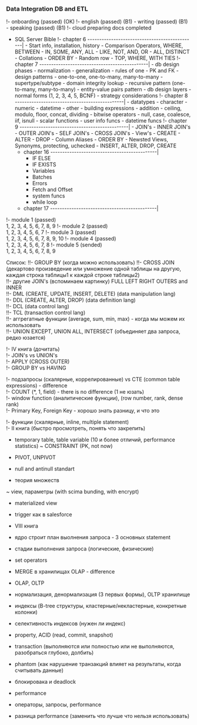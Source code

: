 <h3>Data Integration DB and ETL</h3>
	
!- onboarding (passed) (OK)
!- english (passed) (B1)
	- writing (passed) (B1)
	- speaking (passed) (B1)
!- cloud preparing docs completed
- SQL Server Bible
	!- chapter 6 ----------------------------------------------|
		- Start info, installation, history
		- Comparison Operators, WHERE, BETWEEN
		- IN, SOME, ANY, ALL
		- LIKE, NOT, AND, OR
		- ALL, DISTINCT
		- Collations
		- ORDER BY
		- Random row
		- TOP, WHERE, WITH TIES
	!- chapter 7 ----------------------------------------------|
		- db design phases
		- normalization
		- generalization
		- rules of one
		- PK and FK
		- design patterns
			- one-to-one, one-to-many, many-to-many
			- supertype/subtype
			- domain integrity lookup
			- recursive pattern (one-to-many, many-to-many)
			- entity-value pairs pattern
		- db design layers
		- normal forms (1, 2, 3, 4, 5, BCNF)
		- strategy considerations
	!- chapter 8 ----------------------------------------------|
		- datatypes
			- character
			- numeric
			- datetime
			- other
		- building expressions
			- addition
			- ceiling, modulo, floor, concat, dividing
			- bitwise operators
			- null, case, coalesce, iif, isnull
		- scalar functions
			- user info funcs
			- datetime funcs
	!- chapter 9 ----------------------------------------------|
		- JOIN's
			- INNER JOIN's
			- OUTER JOIN's
			- SELF JOIN's
			- CROSS JOIN's
		- View's
			- CREATE
			- ALTER
			- DROP
		- Column Aliases
		- ORDER BY
		- Newsted Views, Synonyms, protecting, uchecked
		- INSERT, ALTER, DROP, CREATE
	- chapter 16 ---------------------------------------------|
		- IF ELSE
		- IF EXISTS
		- Variables
		- Batches
		- Errors
		- Fetch and Offset
		- system funcs
		- while loop
	- chapter 17 ---------------------------------------------|

!- module 1 (passed) <br />
	1, 2, 3, 4, 5, 6, 7, 8, 9
!- module 2 (passed) <br />
	1, 2, 3, 4, 5, 6, 7
!- module 3 (passed) <br />
	1, 2, 3, 4, 5, 6, 7, 8, 9, 10
!- module 4 (passed) <br />
	1, 2, 3, 4, 5, 6, 7, 8
!- module 5 (sended) <br />
	1, 2, 3, 4, 5, 6, 7, 8, 9



Список:
!!- GROUP BY (когда можно использовать)
!!- CROSS JOIN (декартово произведение или умножение одной таблицы на другую, каждая строка таблицы1 к каждой строке таблицы2) <br />
!!- другие JOIN's (вспоминаем картинку) FULL LEFT RIGHT OUTERS and INNER <br />
!!- DML (CREATE, UPDATE, INSERT, DELETE) (data manipulation lang) <br />
!!- DDL (CREATE, ALTER, DROP) (data definition lang) <br />
!!- DCL (data control lang) <br />
!!- TCL (transaction control lang) <br />
!!- аггрегатные функции (average, sum, min, max) - когда мы можем их использовать <br />
!!- UNION EXCEPT, UNION ALL, INTERSECT (объединяет два запроса, редко юзается) <br />

!- IV книга (дочитать) <br />
!- JOIN's vs UNION's <br />
!- APPLY (CROSS OUTER) <br />
!- GROUP BY vs HAVING

!- подзапросы (скалярные, коррелированные) vs CTE (common table expressions) - difference  <br />
!- COUNT (*, 1, field) - there is no difference (1 не юзать) <br />
!- window function (аналитические функции), (row number, rank, dense rank) <br />
!- Primary Key, Foreign Key - хорошо знать разницу, и что это <br />

!- функции (скалярные, inline, multiple statement) <br />
!- II книга (быстро просмотреть, понять что закрепить) <br />


- temporary table, table variable (10 и более отличий, performance statistics)
~ CONSTRAINT (PK, not now)

- PIVOT, UNPIVOT
- null and antinull standart
- теория множеств

~ view, параметры (with scima bunding, with encrypt)
- materialized view
- trigger как в salesforce

- VIII книга
- ядро строит план выолнения запроса - 3 основных statement
- стадии выполнения запроса (логические, физические)
- set operators
- MERGE в хранилищах OLAP - difference

- OLAP, OLTP
- нормализация, денормализация (3 первых формы), OLTP хранилище
- индексы (B-tree структуры, кластерные/некластерные, конкретные колонки)
- селективность индексов (нужен ли индекс)

- property, ACID (read, commit, snapshot)
- transaction (выполняются или полностью или не выполняются, разобраться глубоко, долбить)
- phantom (как нарушение транзакций влияет на результаты, когда считывать данные)
- блокировака и deadlock

- performance
- операторы, запросы, performance
- разница performance (заменить что лучше что нельзя использовать)